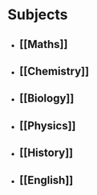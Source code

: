 # Subjects
- ## [[Maths]]
- ## [[Chemistry]]
- ## [[Biology]]
- ## [[Physics]]
- ## [[History]]
- ## [[English]]

